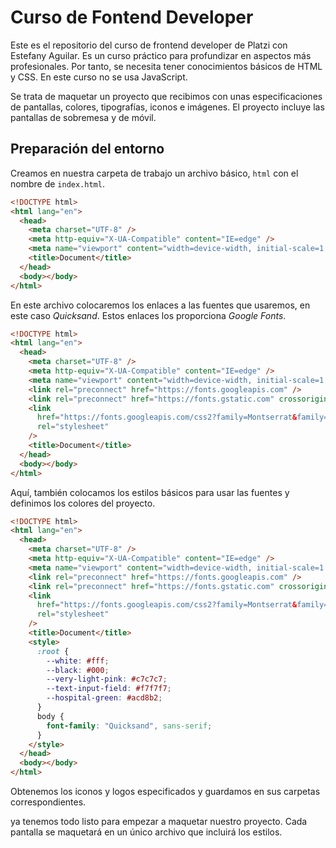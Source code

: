 # Curso de Fontend Developer

Este es el repositorio del curso de frontend developer de Platzi con Estefany Aguilar. Es un curso práctico para profundizar en aspectos más profesionales. Por tanto, se necesita tener conocimientos básicos de HTML y CSS. En este curso no se usa JavaScript.

Se trata de maquetar un proyecto que recibimos con unas especificaciones de pantallas, colores, tipografías, iconos e imágenes. El proyecto incluye las pantallas de sobremesa y de móvil.

## Preparación del entorno

Creamos en nuestra carpeta de trabajo un archivo básico, `html` con el nombre de `index.html`.

```html
<!DOCTYPE html>
<html lang="en">
  <head>
    <meta charset="UTF-8" />
    <meta http-equiv="X-UA-Compatible" content="IE=edge" />
    <meta name="viewport" content="width=device-width, initial-scale=1.0" />
    <title>Document</title>
  </head>
  <body></body>
</html>
```

En este archivo colocaremos los enlaces a las fuentes que usaremos, en este caso _Quicksand_. Estos enlaces los proporciona _Google Fonts_.

```html
<!DOCTYPE html>
<html lang="en">
  <head>
    <meta charset="UTF-8" />
    <meta http-equiv="X-UA-Compatible" content="IE=edge" />
    <meta name="viewport" content="width=device-width, initial-scale=1.0" />
    <link rel="preconnect" href="https://fonts.googleapis.com" />
    <link rel="preconnect" href="https://fonts.gstatic.com" crossorigin />
    <link
      href="https://fonts.googleapis.com/css2?family=Montserrat&family=Quicksand:wght@300;500;700&display=swap"
      rel="stylesheet"
    />
    <title>Document</title>
  </head>
  <body></body>
</html>
```

Aquí, también colocamos los estilos básicos para usar las fuentes y definimos los colores del proyecto.

```html
<!DOCTYPE html>
<html lang="en">
  <head>
    <meta charset="UTF-8" />
    <meta http-equiv="X-UA-Compatible" content="IE=edge" />
    <meta name="viewport" content="width=device-width, initial-scale=1.0" />
    <link rel="preconnect" href="https://fonts.googleapis.com" />
    <link rel="preconnect" href="https://fonts.gstatic.com" crossorigin />
    <link
      href="https://fonts.googleapis.com/css2?family=Montserrat&family=Quicksand:wght@300;500;700&display=swap"
      rel="stylesheet"
    />
    <title>Document</title>
    <style>
      :root {
        --white: #fff;
        --black: #000;
        --very-light-pink: #c7c7c7;
        --text-input-field: #f7f7f7;
        --hospital-green: #acd8b2;
      }
      body {
        font-family: "Quicksand", sans-serif;
      }
    </style>
  </head>
  <body></body>
</html>
```

Obtenemos los iconos y logos especificados y guardamos en sus carpetas correspondientes.

ya tenemos todo listo para empezar a maquetar nuestro proyecto. Cada pantalla se maquetará en un único archivo que incluirá los estilos.
